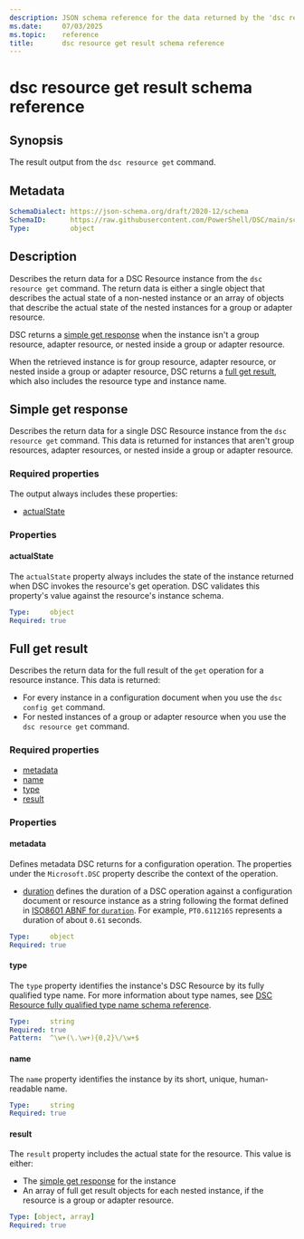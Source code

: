 ```yaml
---
description: JSON schema reference for the data returned by the 'dsc resource get' command.
ms.date:     07/03/2025
ms.topic:    reference
title:       dsc resource get result schema reference
---
```


# dsc resource get result schema reference

## Synopsis

The result output from the `dsc resource get` command.

## Metadata

```yaml
SchemaDialect: https://json-schema.org/draft/2020-12/schema
SchemaID:      https://raw.githubusercontent.com/PowerShell/DSC/main/schemas/v3.1.0/outputs/resource/get.json
Type:          object
```

## Description

Describes the return data for a DSC Resource instance from the `dsc resource get` command. The
return data is either a single object that describes the actual state of a non-nested instance or
an array of objects that describe the actual state of the nested instances for a group or adapter
resource.

DSC returns a [simple get response](#simple-get-response) when the instance isn't a group resource,
adapter resource, or nested inside a group or adapter resource.

When the retrieved instance is for group resource, adapter resource, or nested inside a group or
adapter resource, DSC returns a [full get result](#full-get-result), which also includes the
resource type and instance name.

## Simple get response

Describes the return data for a single DSC Resource instance from the `dsc resource get` command.
This data is returned for instances that aren't group resources, adapter resources, or nested
inside a group or adapter resource.

### Required properties

The output always includes these properties:

- [actualState](#actualstate)

### Properties

#### actualState

The `actualState` property always includes the state of the instance returned when DSC invokes the
resource's get operation. DSC validates this property's value against the resource's instance
schema.

```yaml
Type:     object
Required: true
```

## Full get result

Describes the return data for the full result of the `get` operation for a resource instance. This
data is returned:

- For every instance in a configuration document when you use the `dsc config get` command.
- For nested instances of a group or adapter resource when you use the `dsc resource get` command.

### Required properties

- [metadata](#metadata-1)
- [name](#name)
- [type](#type)
- [result](#result)

### Properties

#### metadata

Defines metadata DSC returns for a configuration operation. The properties under the
`Microsoft.DSC` property describe the context of the operation.

- [duration][01] defines the duration of a DSC operation against a configuration document or
  resource instance as a string following the format defined in [ISO8601 ABNF for `duration`][02].
  For example, `PT0.611216S` represents a duration of about `0.61` seconds.

```yaml
Type:     object
Required: true
```

#### type

The `type` property identifies the instance's DSC Resource by its fully qualified type name.
For more information about type names, see
[DSC Resource fully qualified type name schema reference][03].

```yaml
Type:     string
Required: true
Pattern:  ^\w+(\.\w+){0,2}\/\w+$
```

#### name

The `name` property identifies the instance by its short, unique, human-readable name.

```yaml
Type:     string
Required: true
```

#### result

The `result` property includes the actual state for the resource. This value is either:

- The [simple get response](#simple-get-response) for the instance
- An array of full get result objects for each nested instance, if the resource is a group or
  adapter resource.

```yaml
Type: [object, array]
Required: true
```

<!-- Link reference definitions -->
[01]: ../../metadata/Microsoft.DSC/properties.md#duration
[02]: https://datatracker.ietf.org/doc/html/rfc3339#appendix-A
[03]: ../../definitions/resourceType.md
